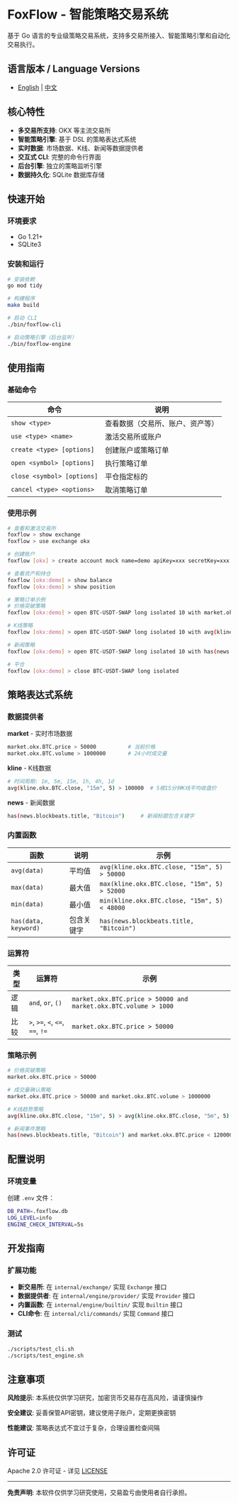 # FoxFlow - 智能策略交易系统

基于 Go 语言的专业级策略交易系统，支持多交易所接入、智能策略引擎和自动化交易执行。

## 语言版本 / Language Versions

- [English](README.md) | [中文](README.zh-CN.md)

## 核心特性

- **多交易所支持**: OKX 等主流交易所
- **智能策略引擎**: 基于 DSL 的策略表达式系统
- **实时数据**: 市场数据、K线、新闻等数据提供者
- **交互式 CLI**: 完整的命令行界面
- **后台引擎**: 独立的策略监听引擎
- **数据持久化**: SQLite 数据库存储

## 快速开始

### 环境要求
- Go 1.21+
- SQLite3

### 安装和运行

```bash
# 安装依赖
go mod tidy

# 构建程序
make build

# 启动 CLI
./bin/foxflow-cli

# 启动策略引擎（后台监听）
./bin/foxflow-engine
```

## 使用指南

### 基础命令

| 命令 | 说明 |
|------|------|
| `show <type>` | 查看数据（交易所、账户、资产等） |
| `use <type> <name>` | 激活交易所或账户 |
| `create <type> [options]` | 创建账户或策略订单 |
| `open <symbol> [options]` | 执行策略订单 |
| `close <symbol> [options]` | 平仓指定标的 |
| `cancel <type> <options>` | 取消策略订单 |

### 使用示例

```bash
# 查看和激活交易所
foxflow > show exchange
foxflow > use exchange okx

# 创建账户
foxflow [okx] > create account mock name=demo apiKey=xxx secretKey=xxx passphrase=xxx

# 查看资产和持仓
foxflow [okx:demo] > show balance
foxflow [okx:demo] > show position

# 策略订单示例
# 价格突破策略
foxflow [okx:demo] > open BTC-USDT-SWAP long isolated 10 with market.okx.BTC.price > 50000

# K线策略
foxflow [okx:demo] > open BTC-USDT-SWAP long isolated 10 with avg(kline.okx.BTC.close, "15m", 5) > 100000

# 新闻策略
foxflow [okx:demo] > open BTC-USDT-SWAP long isolated 10 with has(news.blockbeats.title, "新高")

# 平仓
foxflow [okx:demo] > close BTC-USDT-SWAP long isolated
```

## 策略表达式系统

### 数据提供者

**market** - 实时市场数据
```bash
market.okx.BTC.price > 50000          # 当前价格
market.okx.BTC.volume > 1000000       # 24小时成交量
```

**kline** - K线数据
```bash
# 时间周期: 1m, 5m, 15m, 1h, 4h, 1d
avg(kline.okx.BTC.close, "15m", 5) > 100000  # 5根15分钟K线平均收盘价
```

**news** - 新闻数据
```bash
has(news.blockbeats.title, "Bitcoin")     # 新闻标题包含关键字
```

### 内置函数

| 函数 | 说明 | 示例 |
|------|------|------|
| `avg(data)` | 平均值 | `avg(kline.okx.BTC.close, "15m", 5) > 50000` |
| `max(data)` | 最大值 | `max(kline.okx.BTC.close, "15m", 5) > 52000` |
| `min(data)` | 最小值 | `min(kline.okx.BTC.close, "15m", 5) < 48000` |
| `has(data, keyword)` | 包含关键字 | `has(news.blockbeats.title, "Bitcoin")` |

### 运算符

| 类型 | 运算符 | 示例 |
|------|--------|------|
| 逻辑 | `and`, `or`, `()` | `market.okx.BTC.price > 50000 and market.okx.BTC.volume > 1000` |
| 比较 | `>`, `>=`, `<`, `<=`, `==`, `!=` | `market.okx.BTC.price > 50000` |

### 策略示例

```bash
# 价格突破策略
market.okx.BTC.price > 50000

# 成交量确认策略
market.okx.BTC.price > 50000 and market.okx.BTC.volume > 1000000

# K线趋势策略
avg(kline.okx.BTC.close, "15m", 5) > avg(kline.okx.BTC.close, "5m", 5)

# 新闻事件策略
has(news.blockbeats.title, "Bitcoin") and market.okx.BTC.price < 120000
```

## 配置说明

### 环境变量

创建 `.env` 文件：

```bash
DB_PATH=.foxflow.db
LOG_LEVEL=info
ENGINE_CHECK_INTERVAL=5s
```

## 开发指南

### 扩展功能

- **新交易所**: 在 `internal/exchange/` 实现 `Exchange` 接口
- **数据提供者**: 在 `internal/engine/provider/` 实现 `Provider` 接口  
- **内置函数**: 在 `internal/engine/builtin/` 实现 `Builtin` 接口
- **CLI命令**: 在 `internal/cli/commands/` 实现 `Command` 接口

### 测试

```bash
./scripts/test_cli.sh
./scripts/test_engine.sh
```

## 注意事项

**风险提示**: 本系统仅供学习研究，加密货币交易存在高风险，请谨慎操作

**安全建议**: 妥善保管API密钥，建议使用子账户，定期更换密钥

**性能建议**: 策略表达式不宜过于复杂，合理设置检查间隔

## 许可证

Apache 2.0 许可证 - 详见 [LICENSE](LICENSE)

---

**免责声明**: 本软件仅供学习研究使用，交易盈亏由使用者自行承担。

